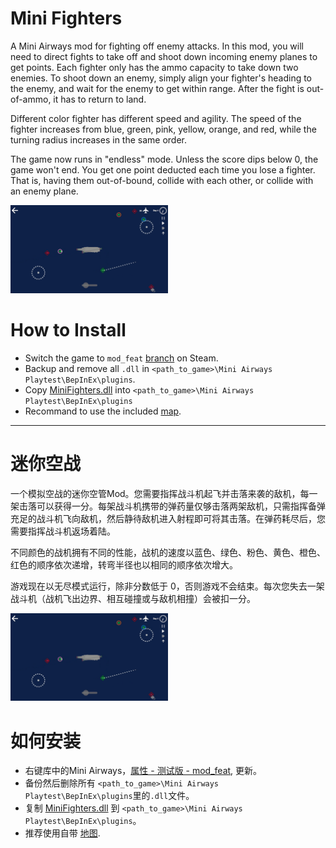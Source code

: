 # Mini Fighters

A Mini Airways mod for fighting off enemy attacks. In this mod, you will need to direct fights to take off and shoot down incoming enemy planes to get points. Each fighter only has the ammo capacity to take down two enemies. To shoot down an enemy, simply align your fighter's heading to the enemy, and wait for the enemy to get within range. After the fight is out-of-ammo, it has to return to land. 

Different color fighter has different speed and agility. The speed of the fighter increases from blue, green, pink, yellow, orange, and red, while the turning radius increases in the same order.

The game now runs in "endless" mode. Unless the score dips below 0, the game won't end. You get one point deducted each time you lose a fighter. That is, having them out-of-bound, collide with each other, or collide with an enemy plane.

<img src="ui.png" width=50% height=50%>

# How to Install

- Switch the game to `mod_feat` [branch](https://partner.steamgames.com/doc/store/application/branches?) on Steam.
- Backup and remove all `.dll` in `<path_to_game>\Mini Airways Playtest\BepInEx\plugins`.
- Copy [MiniFighters.dll](https://github.com/ericpzh/MiniFighters/blob/main/bin/Debug/netstandard2.1/MiniFighters.dll) into `<path_to_game>\Mini Airways Playtest\BepInEx\plugins`
- Recommand to use the included [map](https://github.com/ericpzh/MiniFighters/blob/main/AircraftCarrier.cm1).

***

# 迷你空战

一个模拟空战的迷你空管Mod。您需要指挥战斗机起飞并击落来袭的敌机，每一架击落可以获得一分。每架战斗机携带的弹药量仅够击落两架敌机，只需指挥备弹充足的战斗机飞向敌机，然后静待敌机进入射程即可将其击落。在弹药耗尽后，您需要指挥战斗机返场着陆。

不同颜色的战机拥有不同的性能，战机的速度以蓝色、绿色、粉色、黄色、橙色、红色的顺序依次递增，转弯半径也以相同的顺序依次增大。

游戏现在以无尽模式运行，除非分数低于 0，否则游戏不会结束。每次您失去一架战斗机（战机飞出边界、相互碰撞或与敌机相撞）会被扣一分。

<img src="ui.png" width=50% height=50%>

# 如何安装

- 右键库中的Mini Airways，[属性 - 测试版 - mod_feat](https://partner.steamgames.com/doc/store/application/branches?l=schinese), 更新。
- 备份然后删除所有 `<path_to_game>\Mini Airways Playtest\BepInEx\plugins`里的`.dll`文件。
- 复制 [MiniFighters.dll](https://github.com/ericpzh/MiniFighters/blob/main/bin/Debug/netstandard2.1/MiniFighters.dll) 到 `<path_to_game>\Mini Airways Playtest\BepInEx\plugins`。
- 推荐使用自带 [地图](https://github.com/ericpzh/MiniFighters/blob/main/AircraftCarrier.cm1).
